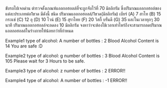 ขับรถไปเจอด่าน ตำรวจตั้งเกณฑ์แอลกอฮอลล์ที่จะถูกจับไว้ที่ 70 มิลลิกรัม ซึ่งปริมาณแอลกอฮอล์ของแต่ละประเภทต่อ1ขวด มีดังนี้
           ชนิด                                            ปริมาณแอลกอฮอลล์/1ขวด(มิลลิกรัม)
        เบียร์	(A)			7
        สาโท	(B)			15
        กระแช่	(C)			12
        อุ	(D)			10
        ไวน์	(E)			15
        สุราไทย	(F)			20
        วิสกี้ บรั่นดี  (G)			35
และในเวลาทุกๆ 30 นาที ปริมาณแอลกอฮอลล์จะลดลง 10 มิลลิกรัม จงหาว่าจะต้องใช้เวลาเท่าไหร่ถึงจะสามารถลดปริมาณแอลกอฮอลล์ในร่างกายให้น้อยกว่าที่กำหนด

Example1
type of alcohol: A
number of bottles : 2 
Blood Alcohol Content is 14
You are safe :D

Example2
type of alcohol: g
number of bottles : 3 
Blood Alcohol Content is 105
Please wait for 3 Hours to be safe.

Example3
type of alcohol: z
number of bottles : 2
ERROR!!

Example4
type of alcohol: A
number of bottles : -1 
ERROR!!